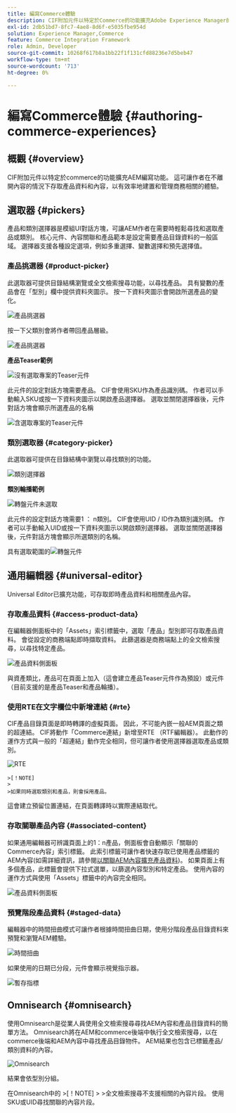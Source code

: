 ```yaml
---
title: 編寫Commerce體驗
description: CIF附加元件以特定於Commerce的功能擴充Adobe Experience Manager的製作功能。
exl-id: 2db51bd7-8fc7-4ae8-8d6f-e5035fbe954d
solution: Experience Manager,Commerce
feature: Commerce Integration Framework
role: Admin, Developer
source-git-commit: 10268f617b8a1bb22f1f131cfd88236e7d5beb47
workflow-type: tm+mt
source-wordcount: '713'
ht-degree: 0%

---
```


# 編寫Commerce體驗 {#authoring-commerce-experiences}

## 概觀 {#overview}

CIF附加元件以特定於commerce的功能擴充AEM編寫功能。 這可讓作者在不離開內容的情況下存取產品資料和內容，以有效率地建置和管理商務相關的體驗。

## 選取器 {#pickers}

產品和類別選擇器是模組UI對話方塊，可讓AEM作者在需要時輕鬆尋找和選取產品或類別。 核心元件、內容關聯和產品範本是設定需要產品目錄資料的一般區域。 選擇器支援各種設定選項，例如多重選擇、變數選擇和預先選擇值。

### 產品挑選器 {#product-picker}

此選取器可提供目錄結構瀏覽或全文檢索搜尋功能，以尋找產品。 具有變數的產品會在「型別」欄中提供資料夾圖示。 按一下資料夾圖示會開啟所選產品的變化。

![產品挑選器](/help/commerce/cif/assets/authoring/product-picker.png)

按一下父類別會將作者帶回產品層級。

![產品挑選器](/help/commerce/cif/assets/authoring/product-picker-variation.png)

**產品Teaser範例**

![沒有選取專案的Teaser元件](/help/commerce/cif/assets/authoring/teaser_component_without_selection.png)

此元件的設定對話方塊需要產品。 CIF會使用SKU作為產品識別碼。 作者可以手動輸入SKU或按一下資料夾圖示以開啟產品選擇器。 選取並關閉選擇器後，元件對話方塊會顯示所選產品的名稱

![含選取專案的Teaser元件](/help/commerce/cif/assets/authoring/teaser_component_with_selection.png)

### 類別選取器 {#category-picker}

此選取器可提供在目錄結構中瀏覽以尋找類別的功能。

![類別選擇器](/help/commerce/cif/assets/authoring/category-picker.png)

**類別輪播範例**

![轉盤元件未選取](/help/commerce/cif/assets/authoring/carousel_component_without_selection.png)

此元件的設定對話方塊需要1 ： n類別。 CIF會使用UID / ID作為類別識別碼。 作者可以手動輸入UID或按一下資料夾圖示以開啟類別選擇器。 選取並關閉選擇器後，元件對話方塊會顯示所選類別的名稱。

具有選取範圍的![轉盤元件](/help/commerce/cif/assets/authoring/carousel_component_with_selection.png)

## 通用編輯器 {#universal-editor}

Universal Editor已擴充功能，可存取即時產品資料和相關產品內容。

### 存取產品資料 {#access-product-data}

在編輯器側面板中的「Assets」索引標籤中，選取「產品」型別即可存取產品資料。 會從設定的商務端點即時擷取資料。 此篩選器是商務端點上的全文檢索搜尋，以尋找特定產品。

![產品資料側面板](/help/commerce/cif/assets/authoring/products-side-panel.png)

與資產類比，產品可在頁面上加入（這會建立產品Teaser元件作為預設）或元件（目前支援的是產品Teaser和產品輪播）。

### 使用RTE在文字欄位中新增連結 {#rte}

CIF產品目錄頁面是即時轉譯的虛擬頁面。 因此，不可能內嵌一般AEM頁面之類的超連結。 CIF將動作「Commerce連結」新增至RTE （RTF編輯器）。 此動作的運作方式與一般的「超連結」動作完全相同，但可讓作者使用選擇器選取產品或類別。

![RTE](/help/commerce/cif/assets/authoring/RTE.png)

    >[！NOTE]
    >
    >如果同時選取類別和產品，則會採用產品。

這會建立預留位置連結，在頁面轉譯時以實際連結取代。

### 存取關聯產品內容 {#associated-content}

如果通用編輯器可辨識頁面上的1：n產品，側面板會自動顯示「關聯的Commerce內容」索引標籤。 此索引標籤可讓作者快速存取已使用產品標籤的AEM內容(如需詳細資訊，請參閱[以關聯AEM內容擴充產品資料](./enrich-product-associated-content.md))。 如果頁面上有多個產品，此標籤會提供下拉式選單，以篩選內容型別和特定產品。 使用內容的運作方式與使用「Assets」標籤中的內容完全相同。

![產品資料側面板](/help/commerce/cif/assets/authoring/associated-commerce-content-tab.png)

### 預覽階段產品資料 {#staged-data}

編輯器中的時間扭曲模式可讓作者根據時間扭曲日期，使用分階段產品目錄資料來預覽和瀏覽AEM體驗。

![時間扭曲](/help/commerce/cif/assets/authoring/timewarp.png)

如果使用的日期已分段，元件會顯示視覺指示器。

![暫存指標](/help/commerce/cif/assets/authoring/staged-indicator.png)

## Omnisearch {#omnisearch}

使用Omnisearch是從業人員使用全文檢索搜尋尋找AEM內容和產品目錄資料的簡單方法。 Omnisearch將在AEM和commerce後端中執行全文檢索搜尋，以在commerce後端和AEM內容中尋找產品目錄物件。 AEM結果也包含已標籤產品/類別資料的內容。

![Omnisearch](/help/commerce/cif/assets/authoring/omnisearch.png)

結果會依型別分組。

在Omnisearch中的    >[！NOTE]
    >
    >全文檢索搜尋不支援相關的內容片段。 使用SKU或UID尋找關聯的內容片段。
